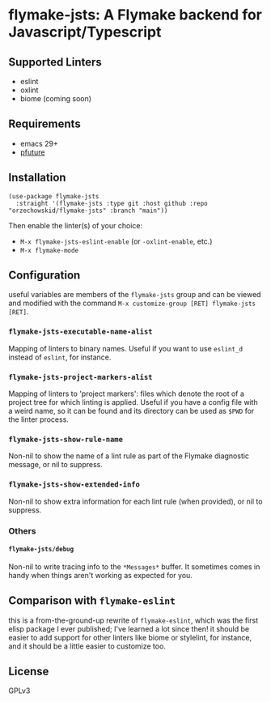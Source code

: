 # flymake-jsts: A Flymake backend for Javascript/Typescript

## Supported Linters

- eslint
- oxlint
- biome (coming soon)

## Requirements

- emacs 29+
- [pfuture](https://github.com/Alexander-Miller/pfuture)

## Installation

```
(use-package flymake-jsts
  :straight '(flymake-jsts :type git :host github :repo "orzechowskid/flymake-jsts" :branch "main"))
```

Then enable the linter(s) of your choice:

- `M-x flymake-jsts-eslint-enable` (or `-oxlint-enable`, etc.)
- `M-x flymake-mode`

## Configuration

useful variables are members of the `flymake-jsts` group and can be viewed and modified with the command `M-x customize-group [RET] flymake-jsts [RET]`.

### `flymake-jsts-executable-name-alist`

Mapping of linters to binary names.  Useful if you want to use `eslint_d` instead of `eslint`, for instance.

### `flymake-jsts-project-markers-alist`

Mapping of linters to 'project markers': files which denote the root of a project tree for which linting is applied.  Useful if you have a config file with a weird name, so it can be found and its directory can be used as `$PWD` for the linter process.

### `flymake-jsts-show-rule-name`

Non-nil to show the name of a lint rule as part of the Flymake diagnostic message, or nil to suppress.

### `flymake-jsts-show-extended-info`

Non-nil to show extra information for each lint rule (when provided), or nil to suppress.

### Others

#### `flymake-jsts/debug`

Non-nil to write tracing info to the `*Messages*` buffer.  It sometimes comes in handy when things aren't working as expected for you.

## Comparison with `flymake-eslint`

this is a from-the-ground-up rewrite of `flymake-eslint`, which was the first elisp package I ever published; I've learned a lot since then!  it should be easier to add support for other linters like biome or stylelint, for instance, and it should be a little easier to customize too.

## License

GPLv3
